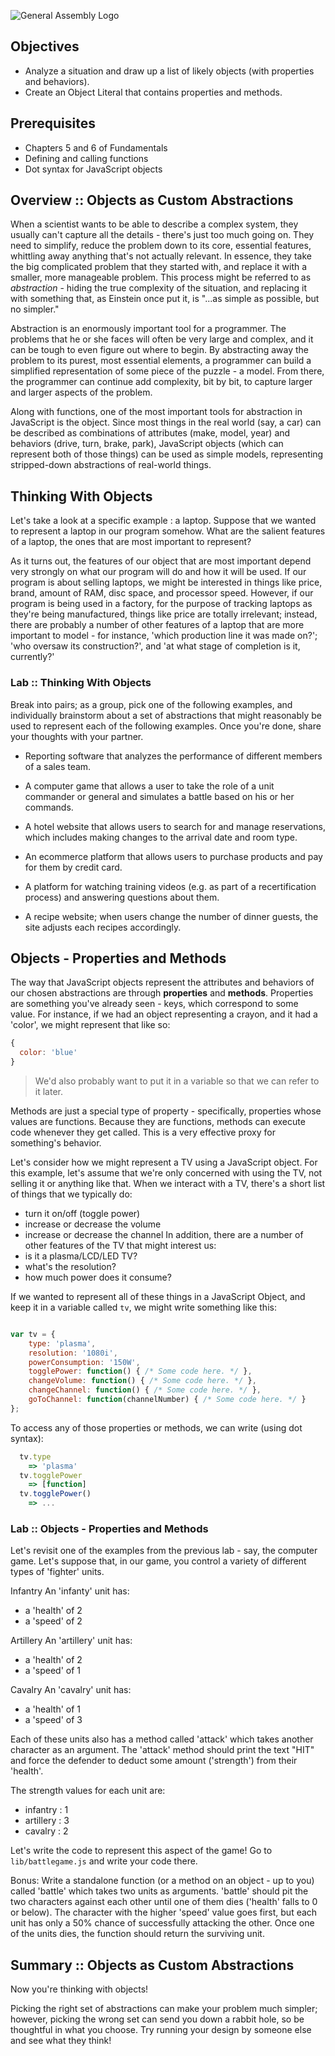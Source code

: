 ![General Assembly Logo](http://i.imgur.com/ke8USTq.png)

## Objectives
- Analyze a situation and draw up a list of likely objects (with properties and behaviors).
- Create an Object Literal that contains properties and methods.

## Prerequisites
- Chapters 5 and 6 of Fundamentals
- Defining and calling functions
- Dot syntax for JavaScript objects

## Overview :: Objects as Custom Abstractions

When a scientist wants to be able to describe a complex system, they usually can't capture all the details - there's just too much going on. They need to simplify, reduce the problem down to its core, essential features, whittling away anything that's not actually relevant. In essence, they take the big complicated problem that they started with, and replace it with a smaller, more manageable problem. This process might be referred to as _abstraction_ - hiding the true complexity of the situation, and replacing it with something that, as Einstein once put it, is "...as simple as possible, but no simpler."

Abstraction is an enormously important tool for a programmer. The problems that he or she faces will often be very large and complex, and it can be tough to even figure out where to begin. By abstracting away the problem to its purest, most essential elements, a programmer can build a simplified representation of some piece of the puzzle - a model. From there, the programmer can continue add complexity, bit by bit, to capture larger and larger aspects of the problem.

Along with functions, one of the most important tools for abstraction in JavaScript is the object. Since most things in the real world (say, a car) can be described as combinations of attributes (make, model, year) and behaviors (drive, turn, brake, park), JavaScript objects (which can represent both of those things) can be used as simple models, representing stripped-down abstractions of real-world things.

## Thinking With Objects

Let's take a look at a specific example : a laptop. Suppose that we wanted to represent a laptop in our program somehow. What are the salient features of a laptop, the ones that are most important to represent?

As it turns out, the features of our object that are most important depend very strongly on what our program will do and how it will be used. If our program is about selling laptops, we might be interested in things like price, brand, amount of RAM, disc space, and processor speed. However, if our program is being used in a factory, for the purpose of tracking laptops as they're being manufactured, things like price are totally irrelevant; instead, there are probably a number of other features of a laptop that are more important to model - for instance, 'which production line it was made on?'; 'who oversaw its construction?', and 'at what stage of completion is it, currently?'

### Lab :: Thinking With Objects

Break into pairs; as a group, pick one of the following examples, and individually brainstorm about a set of abstractions that might reasonably be used to represent each of the following examples. Once you're done, share your thoughts with your partner.

- Reporting software that analyzes the performance of different members of a sales team.

- A computer game that allows a user to take the role of a unit commander or general and simulates a battle based on his or her commands.

- A hotel website that allows users to search for and manage reservations, which includes making changes to the arrival date and room type.

- An ecommerce platform that allows users to purchase products and pay for them by credit card.

- A platform for watching training videos (e.g. as part of a recertification process) and answering questions about them.

- A recipe website; when users change the number of dinner guests, the site adjusts each recipes accordingly.


## Objects - Properties and Methods

The way that JavaScript objects represent the attributes and behaviors of our chosen abstractions are through **properties** and **methods**. Properties are something you've already seen - keys, which correspond to some value. For instance, if we had an object representing a crayon, and it had a 'color', we might represent that like so:

```javascript
{
  color: 'blue'
}
```
> We'd also probably want to put it in a variable so that we can refer to it later.

Methods are just a special type of property - specifically, properties whose values are functions. Because they are functions, methods can execute code whenever they get called. This is a very effective proxy for something's behavior.

Let's consider how we might represent a TV using a JavaScript object. For this example, let's assume that we're only concerned with using the TV, not selling it or anything like that. When we interact with a TV, there's a short list of things that we typically do:
- turn it on/off (toggle power)
- increase or decrease the volume
- increase or decrease the channel
In addition, there are a number of other features of the TV that might interest us:
- is it a plasma/LCD/LED TV?
- what's the resolution?
- how much power does it consume?

If we wanted to represent all of these things in a JavaScript Object, and keep it in a variable called `tv`, we might write something like this:

```javascript

var tv = {
    type: 'plasma',
    resolution: '1080i',
    powerConsumption: '150W',
    togglePower: function() { /* Some code here. */ },
    changeVolume: function() { /* Some code here. */ },
    changeChannel: function() { /* Some code here. */ },
    goToChannel: function(channelNumber) { /* Some code here. */ }
};

```

To access any of those properties or methods, we can write (using dot syntax):

```javascript
  tv.type
    => 'plasma'
  tv.togglePower
    => [function]
  tv.togglePower()
    => ...
```

### Lab :: Objects - Properties and Methods

Let's revisit one of the examples from the previous lab - say, the computer game. Let's suppose that, in our game, you control a variety of different types of 'fighter' units.

Infantry
An 'infanty' unit has:
 - a 'health' of 2
 - a 'speed' of 2

Artillery
An 'artillery' unit has:
- a 'health' of 2
- a 'speed' of 1

Cavalry
An 'cavalry' unit has:
- a 'health' of 1
- a 'speed' of 3

Each of these units also has a method called 'attack' which takes another character as an argument. The 'attack' method should print the text "HIT" and force the defender to deduct some amount ('strength') from their 'health'.

The strength values for each unit are:
- infantry : 1
- artillery : 3
- cavalry : 2

Let's write the code to represent this aspect of the game! Go to `lib/battlegame.js` and write your code there.

Bonus:
Write a standalone function (or a method on an object - up to you) called 'battle' which takes two units as arguments. 'battle' should pit the two characters against each other until one of them dies ('health' falls to 0 or below). The character with the higher 'speed' value goes first, but each unit has only a 50% chance of successfully attacking the other. Once one of the units dies, the function should return the surviving unit.

## Summary :: Objects as Custom Abstractions

Now you're thinking with objects!

Picking the right set of abstractions can make your problem much simpler; however, picking the wrong set can send you down a rabbit hole, so be thoughtful in what you choose. Try running your design by someone else and see what they think!
